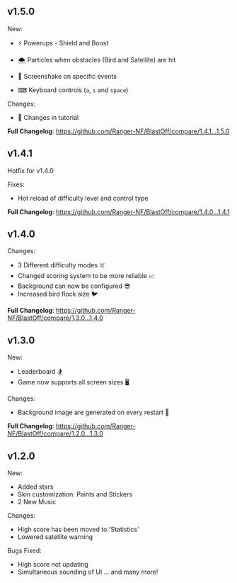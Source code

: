 ## v1.5.0

New:

- ⚡ Powerups - Shield and Boost

- 🌨 Particles when obstacles (Bird and Satellite) are hit

- 📳 Screenshake on specific events

- ⌨ Keyboard controls (`a`, `s` and `space`)

Changes:

- 💁 Changes in tutorial

**Full Changelog**: https://github.com/Ranger-NF/BlastOff/compare/1.4.1...1.5.0

## v1.4.1

Hotfix for v1.4.0

Fixes:

- Hot reload of difficulty level and control type

**Full Changelog**: https://github.com/Ranger-NF/BlastOff/compare/1.4.0...1.4.1

## v1.4.0

Changes:

- 3 Different difficulty modes ☠️
- Changed scoring system to be more reliable 📈
- Background can now be configured 😎
- Increased bird flock size 🐦

**Full Changelog**: https://github.com/Ranger-NF/BlastOff/compare/1.3.0...1.4.0

## v1.3.0

New:

- Leaderboard 🏂
- Game now supports all screen sizes 🖥

Changes:

- Background image are generated on every restart 🌃

**Full Changelog**: https://github.com/Ranger-NF/BlastOff/compare/1.2.0...1.3.0

## v1.2.0

New:

- Added stars
- Skin customization: Paints and Stickers
- 2 New Music

Changes:

- High score has been moved to 'Statistics'
- Lowered satellite warning

Bugs Fixed:

- High score not updating
- Simultaneous sounding of UI
  ... and many more!
